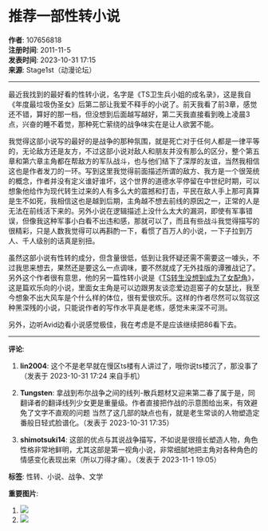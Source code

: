 # 推荐一部性转小说

**作者**: 107656818  
**注册时间**: 2011-11-5  
**发表时间**: 2023-10-31 17:15  
**来源**: Stage1st（动漫论坛）

---

最近我找到的最好看的性转小说，名字是《TS卫生兵小姐的成名录》，这是我自《年度最垃圾伪圣女》后第二部让我爱不释手的小说了。前天我看了前3章，感觉还不错，算好的那一档，但没想到后面越写越好，第二天我直接看到晚上凌晨3点，兴奋的睡不着觉，那种死亡萦绕的战争味实在是让人欲罢不能。

我觉得这部小说写的最好的是战争的那种氛围，就是死亡对于任何人都是一律平等的，无论敌方还是友方，不过这部小说对敌人和朋友并没有那么的区分，整个第五章和第六章主角都在帮敌方的军队战斗，也与他们结下了深厚的友谊，当然我相信这也是作者发刀的一环。写到这里我觉得前面描述所谓的敌方、我方是一个很笼统的概念，作者并没有定义谁好谁坏，这个世界的道德水平停留在中世纪时期，可以想象他给作为现代转生过来的人有多么大的震撼和打击，平民在敌人手上那可真算是生不如死，我相信这也是越到后期，主角越不想去前线的原因之一，正常的人是无法在前线活下来的。另外小说在逻辑描述上没什么太大的漏洞，即使有军事错误，但像我这种军事小白看不出违和感，那就可以了，而且有些战斗我觉得描写的很精彩，只是人数我觉得可以再斟酌一下，看惯了百万人的小说，一下子拉到万人、千人级别的话真是别扭。

虽然这部小说有性转的成分，但含量很低，低到让我怀疑还需不需要这一噱头，不过我思来想去，果然还是要这么一点调味，要不然就成了无外挂版的谭雅战记了。另外这个作者很有意思，他的另一篇性转小说是《[TS转生没想到成为了女配角](http://www.baidu.com/link?url=j1MRpmFIdDwbG6C-3b3gyWPjpDhNjTs6Xa5U7V3cFtIAd858K3BpwES3VpVosg6TL2bEeReYgaAyKi8DAqXOX_)》，这是篇欢乐向的小说，里面女主角是可以边跟男友谈恋爱边逛窑子的女瑟比，我至今想象不出大风车是个什么样的体位，很有爱很欢乐。这样的作者尽然可以驾驭这种黑深残的小说，只能说作者的写作水平真是老练，感觉未来深不可测。 

另外，边听Avid边看小说感觉极佳，我在考虑是不是应该继续把86看下去。

---

**评论**:

1. **lin2004**: 这个不是老早就在慢区ts楼有人讲过了，哦你说ts楼沉了，那没事了（发表于 2023-10-31 17:24 来自手机）
   
2. **Tungsten**: 拿战到布尔战争之间的线列-散兵题材又迎来第二春了属于是，同翻译者的翻译线列少女更是重量级。作者直接把作战的示意图给出来，有效避免了文字不直观的问题 当然了这几部的缺点也有，就是老生常谈的人物塑造定番般日轻式脸谱化。（发表于 2023-10-31 17:35）

3. **shimotsuki14**: 这部的优点与其说战争描写，不如说是很擅长塑造人物，角色性格非常地鲜明，尤其这部是第一视角小说，非常细腻地把主角对各种角色的情感变化表现出来（所以刀得才痛）。（发表于 2023-11-1 19:05）

**标签**: 性转、小说、战争、文学

**重要图片**:

1. ![](https://avatar.saraba1st.com/000/21/49/22_avatar_middle.jpg)
2. ![](https://static.saraba1st.com/image/common/online_member.gif)